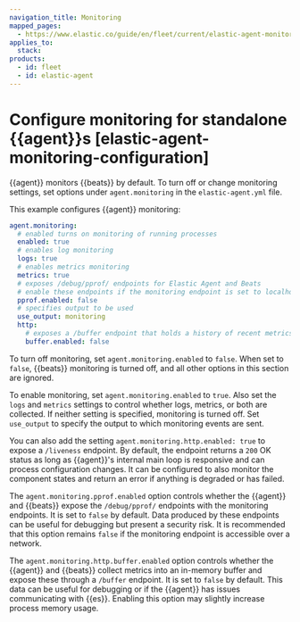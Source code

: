 ```yaml
---
navigation_title: Monitoring
mapped_pages:
  - https://www.elastic.co/guide/en/fleet/current/elastic-agent-monitoring-configuration.html
applies_to:
  stack:
products:
  - id: fleet
  - id: elastic-agent
---
```


# Configure monitoring for standalone {{agent}}s [elastic-agent-monitoring-configuration]


{{agent}} monitors {{beats}} by default. To turn off or change monitoring settings, set options under `agent.monitoring` in the `elastic-agent.yml` file.

This example configures {{agent}} monitoring:

```yaml
agent.monitoring:
  # enabled turns on monitoring of running processes
  enabled: true
  # enables log monitoring
  logs: true
  # enables metrics monitoring
  metrics: true
  # exposes /debug/pprof/ endpoints for Elastic Agent and Beats
  # enable these endpoints if the monitoring endpoint is set to localhost
  pprof.enabled: false
  # specifies output to be used
  use_output: monitoring
  http:
    # exposes a /buffer endpoint that holds a history of recent metrics
    buffer.enabled: false
```

To turn off monitoring, set `agent.monitoring.enabled` to `false`. When set to `false`, {{beats}} monitoring is turned off, and all other options in this section are ignored.

To enable monitoring, set `agent.monitoring.enabled` to `true`. Also set the `logs` and `metrics` settings to control whether logs, metrics, or both are collected. If neither setting is specified, monitoring is turned off. Set `use_output` to specify the output to which monitoring events are sent.

You can also add the setting `agent.monitoring.http.enabled: true` to expose a `/liveness` endpoint. By default, the endpoint returns a `200` OK status as long as {{agent}}'s internal main loop is responsive and can process configuration changes. It can be configured to also monitor the component states and return an error if anything is degraded or has failed.

The `agent.monitoring.pprof.enabled` option controls whether the {{agent}} and {{beats}} expose the `/debug/pprof/` endpoints with the monitoring endpoints. It is set to `false` by default. Data produced by these endpoints can be useful for debugging but present a security risk. It is recommended that this option remains `false` if the monitoring endpoint is accessible over a network.

The `agent.monitoring.http.buffer.enabled` option controls whether the {{agent}} and {{beats}} collect metrics into an in-memory buffer and expose these through a `/buffer` endpoint. It is set to `false` by default. This data can be useful for debugging or if the {{agent}} has issues communicating with {{es}}. Enabling this option may slightly increase process memory usage.

